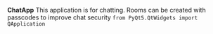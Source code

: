 **ChatApp**
This application is for chatting. Rooms can be created with passcodes to improve chat security
`from PyQt5.QtWidgets import QApplication`
